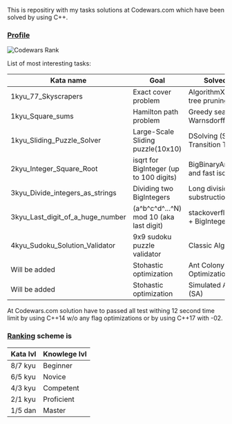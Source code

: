 
This is repositiry with my tasks solutions at Codewars.com which have been solved by using C++.

### [Profile](http://www.codewars.com/users/harjke)
![Codewars Rank](https://www.codewars.com/users/harjke/badges/large)

List of most interesting tasks:

| Kata name                            | Goal                                   | Solved by                          |
| ------------------------------------ | -------------------------------        | ---------------------------------- |
| 1kyu_77_Skyscrapers                  | Exact cover problem                    | AlgorithmX with tree pruning (DLX) |
| 1kyu_Square_sums                     | Hamilton path problem                  | Greedy search with Warnsdorff rule |
| 1kyu_Sliding_Puzzle_Solver           | Large-Scale Sliding puzzle(10x10)      | DSolving (State Transition Table)  |
| 2kyu_Integer_Square_Root             | isqrt for BigInteger (up to 100 digits)| BigBinaryArithmetic and fast isqrt |
| 3kyu_Divide_integers_as_strings      | Dividing two BigIntegers               | Long division, long substruction   |
| 3kyu_Last_digit_of_a_huge_number     | (a^b^c^d^...^N) mod 10 (aka last digit)| stackoverflow hint + BigIntegers    |
| 4kyu_Sudoku_Solution_Validator       | 9x9 sudoku puzzle validator            | Classic AlgorithmX                 |
| Will be added                        | Stohastic optimization                 | Ant Colony Optimization (ACO)      |
| Will be added                        | Stohastic optimization                 | Simulated Anneling (SA)            |

At Codewars.com solution have to passed all test withing 12 second time limit by using C++14 w/o any flag optimizations or by using C++17 with -02.

### [Ranking](http://www.codewars.com/about) scheme is

|Kata lvl | Knowlege lvl|
|---------|-------------|
|8/7 kyu  | Beginner    |
|6/5 kyu  | Novice      |
|4/3 kyu  | Competent   |
|2/1 kyu  | Proficient  |
|1/5 dan  | Master      |
